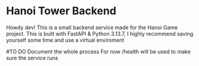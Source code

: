 # Hanoi Tower Backend

Howdy dev!
This is a small backend service made for the Hanoi Game project.
This is built with FastAPI & Python 3.13.7, I highly recommend saving yourself some time and use a virtual enviroment

#TO DO 
Document the whole process 
For now /health will be used to make sure the service runs

